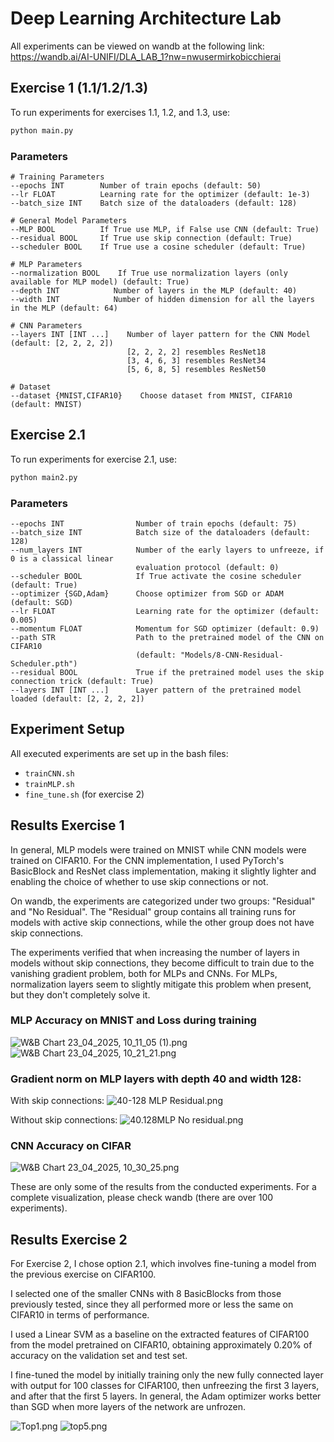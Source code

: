 # Deep Learning Architecture Lab

All experiments can be viewed on wandb at the following link:
https://wandb.ai/AI-UNIFI/DLA_LAB_1?nw=nwusermirkobicchierai

## Exercise 1 (1.1/1.2/1.3)

To run experiments for exercises 1.1, 1.2, and 1.3, use:

```bash
python main.py
```

### Parameters

```
# Training Parameters
--epochs INT        Number of train epochs (default: 50)
--lr FLOAT          Learning rate for the optimizer (default: 1e-3)
--batch_size INT    Batch size of the dataloaders (default: 128)

# General Model Parameters
--MLP BOOL          If True use MLP, if False use CNN (default: True)
--residual BOOL     If True use skip connection (default: True)
--scheduler BOOL    If True use a cosine scheduler (default: True)

# MLP Parameters
--normalization BOOL    If True use normalization layers (only available for MLP model) (default: True)
--depth INT            Number of layers in the MLP (default: 40)
--width INT            Number of hidden dimension for all the layers in the MLP (default: 64)

# CNN Parameters
--layers INT [INT ...]    Number of layer pattern for the CNN Model (default: [2, 2, 2, 2])
                          [2, 2, 2, 2] resembles ResNet18
                          [3, 4, 6, 3] resembles ResNet34
                          [5, 6, 8, 5] resembles ResNet50

# Dataset
--dataset {MNIST,CIFAR10}    Choose dataset from MNIST, CIFAR10 (default: MNIST)
```

## Exercise 2.1

To run experiments for exercise 2.1, use:

```bash
python main2.py
```

### Parameters

```
--epochs INT                Number of train epochs (default: 75)
--batch_size INT            Batch size of the dataloaders (default: 128)
--num_layers INT            Number of the early layers to unfreeze, if 0 is a classical linear 
                            evaluation protocol (default: 0)
--scheduler BOOL            If True activate the cosine scheduler (default: True)
--optimizer {SGD,Adam}      Choose optimizer from SGD or ADAM (default: SGD)
--lr FLOAT                  Learning rate for the optimizer (default: 0.005)
--momentum FLOAT            Momentum for SGD optimizer (default: 0.9)
--path STR                  Path to the pretrained model of the CNN on CIFAR10 
                            (default: "Models/8-CNN-Residual-Scheduler.pth")
--residual BOOL             True if the pretrained model uses the skip connection trick (default: True)
--layers INT [INT ...]      Layer pattern of the pretrained model loaded (default: [2, 2, 2, 2])
```

## Experiment Setup

All executed experiments are set up in the bash files:
- `trainCNN.sh` 
- `trainMLP.sh`
- `fine_tune.sh` (for exercise 2)

## Results Exercise 1

In general, MLP models were trained on MNIST while CNN models were trained on CIFAR10. For the CNN implementation, I used PyTorch's BasicBlock and ResNet class implementation, making it slightly lighter and enabling the choice of whether to use skip connections or not.

On wandb, the experiments are categorized under two groups: "Residual" and "No Residual". The "Residual" group contains all training runs for models with active skip connections, while the other group does not have skip connections.

The experiments verified that when increasing the number of layers in models without skip connections, they become difficult to train due to the vanishing gradient problem, both for MLPs and CNNs. For MLPs, normalization layers seem to slightly mitigate this problem when present, but they don't completely solve it.

### MLP Accuracy on MNIST and Loss during training
![W&B Chart 23_04_2025, 10_11_05 (1).png](img/W%26B%20Chart%2023_04_2025%2C%2010_11_05%20%281%29.png)
![W&B Chart 23_04_2025, 10_21_21.png](img/W%26B%20Chart%2023_04_2025%2C%2010_21_21.png)

### Gradient norm on MLP layers with depth 40 and width 128:

With skip connections:
![40-128 MLP Residual.png](img/40-128%20MLP%20Residual.png)

Without skip connections:
![40.128MLP No residual.png](img/40.128MLP%20No%20residual.png)

### CNN Accuracy on CIFAR
![W&B Chart 23_04_2025, 10_30_25.png](img/W%26B%20Chart%2023_04_2025%2C%2010_30_25.png)

These are only some of the results from the conducted experiments. For a complete visualization, please check wandb (there are over 100 experiments).

## Results Exercise 2

For Exercise 2, I chose option 2.1, which involves fine-tuning a model from the previous exercise on CIFAR100.

I selected one of the smaller CNNs with 8 BasicBlocks from those previously tested, since they all performed more or less the same on CIFAR10 in terms of performance.

I used a Linear SVM as a baseline on the extracted features of CIFAR100 from the model pretrained on CIFAR10, obtaining approximately 0.20% of accuracy on the validation set and test set.

I fine-tuned the model by initially training only the new fully connected layer with output for 100 classes for CIFAR100, then unfreezing the first 3 layers, and after that the first 5 layers. In general, the Adam optimizer works better than SGD when more layers of the network are unfrozen.

![Top1.png](img/Top1.png)
![top5.png](img/top5.png)
